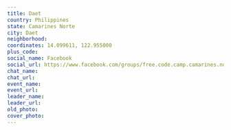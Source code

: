 ```yaml
---
title: Daet
country: Philippines
state: Camarines Norte
city: Daet
neighborhood: 
coordinates: 14.099611, 122.955000
plus_code:
social_name: Facebook
social_url: https://www.facebook.com/groups/free.code.camp.camarines.norte/
chat_name:
chat_url:
event_name:
event_url:
leader_name:
leader_url:
old_photo: 
cover_photo:
---
```


